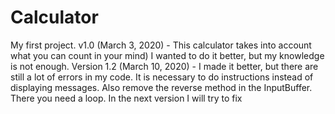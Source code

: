 # Calculator
My first project.
v1.0 (March 3, 2020) - This calculator takes into account what you can count in your mind) I wanted to do it better, but my knowledge is not enough.
Version 1.2 (March 10, 2020) - I made it better, but there are still a lot of errors in my code. It is necessary to do instructions instead of displaying messages. Also remove the reverse method in the InputBuffer. There you need a loop. In the next version I will try to fix
